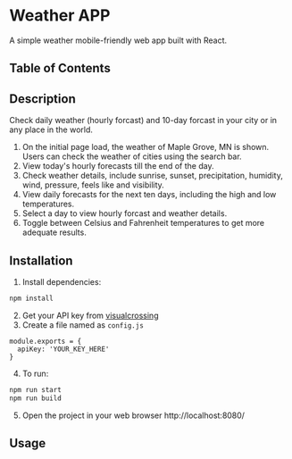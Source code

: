 # Weather APP
A simple weather mobile-friendly web app built with React.

## Table of Contents

## Description
Check daily weather (hourly forcast) and 10-day forcast in your city or in any place in the world. 
1. On the initial page load, the weather of Maple Grove, MN is shown. Users can check the weather of cities using the search bar.
2. View today's hourly forecasts till the end of the day.
3. Check weather details, include sunrise, sunset, precipitation, humidity, wind, pressure, feels like and visibility.
4. View daily forecasts for the next ten days, including the high and low temperatures.
5. Select a day to view hourly forcast and weather details.
6. Toggle between Celsius and Fahrenheit temperatures to get more adequate results.
## Installation
1. Install dependencies:
```bash
npm install
```
2. Get your API key from [visualcrossing](https://www.visualcrossing.com/)
3. Create a file named as `config.js`
```
module.exports = {
  apiKey: 'YOUR_KEY_HERE'
}
```
4. To run:
```bash
npm run start
npm run build
```
5. Open the project in your web browser http://localhost:8080/ 
## Usage
